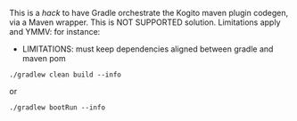 This is a *hack* to have Gradle orchestrate the Kogito maven plugin codegen, via a Maven wrapper.
This is NOT SUPPORTED solution.
Limitations apply and YMMV: for instance: 
 - LIMITATIONS: must keep dependencies aligned between gradle and maven pom

```
./gradlew clean build --info
```

or

```
./gradlew bootRun --info
```

